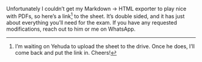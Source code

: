 Unfortunately I couldn’t get my Markdown → HTML exporter to play nice with PDFs, so here’s a link[^1] to the sheet. It’s double sided, and it has just about everything you’ll need for the exam. If you have any requested modifications, reach out to him or me on WhatsApp.

[^1]: I’m waiting on Yehuda to upload the sheet to the drive. Once he does, I’ll come back and put the link in. Cheers!